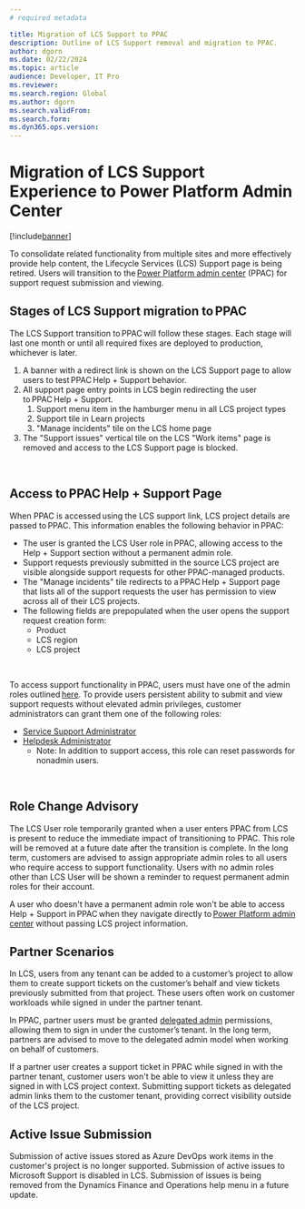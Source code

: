 ```yaml
---
# required metadata

title: Migration of LCS Support to PPAC
description: Outline of LCS Support removal and migration to PPAC.
author: dgorn
ms.date: 02/22/2024
ms.topic: article
audience: Developer, IT Pro
ms.reviewer: 
ms.search.region: Global
ms.author: dgorn
ms.search.validFrom: 
ms.search.form:
ms.dyn365.ops.version:
---
```


# Migration of LCS Support Experience to Power Platform Admin Center

[!include[banner](../includes/banner.md)]

To consolidate related functionality from multiple sites and more effectively provide help content, the Lifecycle Services (LCS) Support page is being retired. Users will transition to the [Power Platform admin center](https://learn.microsoft.com/en-us/power-platform/admin/admin-documentation) (PPAC) for support request submission and viewing. 
<br/>

## Stages of LCS Support migration to PPAC 

The LCS Support transition to PPAC will follow these stages. Each stage will last one month or until all required fixes are deployed to production, whichever is later. 

1. A banner with a redirect link is shown on the LCS Support page to allow users to test PPAC Help + Support behavior. 
1. All support page entry points in LCS begin redirecting the user to PPAC Help + Support. 
    1. Support menu item in the hamburger menu in all LCS project types 
    1. Support tile in Learn projects 
    1. "Manage incidents" tile on the LCS home page 
1. The "Support issues" vertical tile on the LCS "Work items" page is removed and access to the LCS Support page is blocked. 
<br/>

## Access to PPAC Help + Support Page 

When PPAC is accessed using the LCS support link, LCS project details are passed to PPAC. This information enables the following behavior in PPAC: 
- The user is granted the LCS User role in PPAC, allowing access to the Help + Support section without a permanent admin role. 
- Support requests previously submitted in the source LCS project are visible alongside support requests for other PPAC-managed products. 
- The "Manage incidents" tile redirects to a PPAC Help + Support page that lists all of the support requests the user has permission to view across all of their LCS projects. 
- The following fields are prepopulated when the user opens the support request creation form: 
    - Product
    - LCS region
    - LCS project

<br/>

To access support functionality in PPAC, users must have one of the admin roles outlined [here](https://learn.microsoft.com/en-us/power-platform/admin/get-help-support#prerequisites). To provide users persistent ability to submit and view support requests without elevated admin privileges, customer administrators can grant them one of the following roles:
- [Service Support Administrator](https://learn.microsoft.com/en-us/entra/identity/role-based-access-control/permissions-reference#service-support-administrator)
- [Helpdesk Administrator](https://learn.microsoft.com/en-us/entra/identity/role-based-access-control/permissions-reference#helpdesk-administrator)
    - Note: In addition to support access, this role can reset passwords for nonadmin users.
<br/>

## Role Change Advisory

The LCS User role temporarily granted when a user enters PPAC from LCS is present to reduce the immediate impact of transitioning to PPAC. This role will be removed at a future date after the transition is complete. In the long term, customers are advised to assign appropriate admin roles to all users who require access to support functionality. Users with no admin roles other than LCS User will be shown a reminder to request permanent admin roles for their account.

A user who doesn't have a permanent admin role won't be able to access Help + Support in PPAC when they navigate directly to [Power Platform admin center](https://learn.microsoft.com/en-us/power-platform/admin/admin-documentation) without passing LCS project information.
<br/>

## Partner Scenarios

In LCS, users from any tenant can be added to a customer’s project to allow them to create support tickets on the customer’s behalf and view tickets previously submitted from that project. These users often work on customer workloads while signed in under the partner tenant.

In PPAC, partner users must be granted [delegated admin](https://learn.microsoft.com/en-us/power-platform/admin/for-partners-delegated-administrator?wt.mc_id=ppac_inproducthelp_ghp) permissions, allowing them to sign in under the customer’s tenant. In the long term, partners are advised to move to the delegated admin model when working on behalf of customers.

If a partner user creates a support ticket in PPAC while signed in with the partner tenant, customer users won't be able to view it unless they are signed in with LCS project context. Submitting support tickets as delegated admin links them to the customer tenant, providing correct visibility outside of the LCS project.
<br/>

## Active Issue Submission

Submission of active issues stored as Azure DevOps work items in the customer's project is no longer supported. Submission of active issues to Microsoft Support is disabled in LCS. Submission of issues is being removed from the Dynamics Finance and Operations help menu in a future update.
